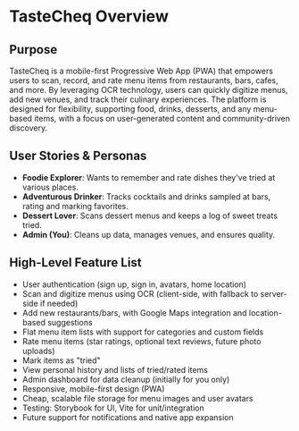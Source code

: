 # TasteCheq Overview

## Purpose
TasteCheq is a mobile-first Progressive Web App (PWA) that empowers users to scan, record, and rate menu items from restaurants, bars, cafes, and more. By leveraging OCR technology, users can quickly digitize menus, add new venues, and track their culinary experiences. The platform is designed for flexibility, supporting food, drinks, desserts, and any menu-based items, with a focus on user-generated content and community-driven discovery.

## User Stories & Personas
- **Foodie Explorer**: Wants to remember and rate dishes they've tried at various places.
- **Adventurous Drinker**: Tracks cocktails and drinks sampled at bars, rating and marking favorites.
- **Dessert Lover**: Scans dessert menus and keeps a log of sweet treats tried.
- **Admin (You)**: Cleans up data, manages venues, and ensures quality.

## High-Level Feature List
- User authentication (sign up, sign in, avatars, home location)
- Scan and digitize menus using OCR (client-side, with fallback to server-side if needed)
- Add new restaurants/bars, with Google Maps integration and location-based suggestions
- Flat menu item lists with support for categories and custom fields
- Rate menu items (star ratings, optional text reviews, future photo uploads)
- Mark items as "tried"
- View personal history and lists of tried/rated items
- Admin dashboard for data cleanup (initially for you only)
- Responsive, mobile-first design (PWA)
- Cheap, scalable file storage for menu images and user avatars
- Testing: Storybook for UI, Vite for unit/integration
- Future support for notifications and native app expansion
